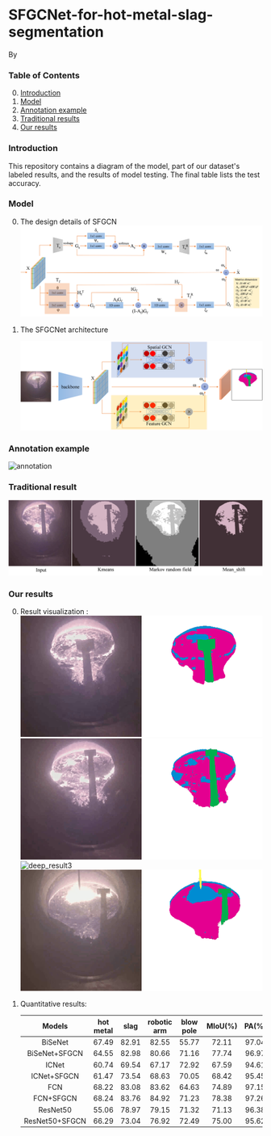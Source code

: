 ﻿# SFGCNet-for-hot-metal-slag-segmentation

By 


### Table of Contents
0. [Introduction](#introduction)
0. [Model](#model)
0. [Annotation example](#annotation)
0. [Traditional results](#traditional)
0. [Our results](#ourresults)

### Introduction

This repository contains a diagram of the model, part of our dataset's labeled results, and the results of model testing. The final table lists the test accuracy.


### Model

0. The design details of SFGCN  
	![SFGCN](https://github.com/ustbzjf1/SFGCNet-for-hot-metal-slag-segmentation/blob/master/images/SFGCN.png)

	
0. The SFGCNet architecture

	![architecture](https://github.com/ustbzjf1/SFGCNet-for-hot-metal-slag-segmentation/blob/master/images/architecture.png)

### Annotation example

![annotation](https://github.com/ustbzjf1/SFGCNet-for-hot-metal-slag-segmentation/blob/master/images/image-label.png)


### Traditional result

![traditional_result](https://github.com/ustbzjf1/SFGCNet-for-hot-metal-slag-segmentation/blob/master/images/traditional_result.png)


### Our results
0. Result visualization :
	![deep_result1](https://github.com/ustbzjf1/SFGCNet-for-hot-metal-slag-segmentation/blob/master/visual/2-111.gif)
	![deep_result2](https://github.com/ustbzjf1/SFGCNet-for-hot-metal-slag-segmentation/blob/master/visual/2-50.gif)
	![deep_result3](https://github.com/ustbzjf1/SFGCNet-for-hot-metal-slag-segmentation/blob/master/visual/2-92.gif)
	![deep_result4](https://github.com/ustbzjf1/SFGCNet-for-hot-metal-slag-segmentation/blob/master/visual/3-105.gif)


0. Quantitative results:

	Models|hot metal|slag|robotic arm|blow pole|MIoU(%)|PA(%)|inference time(ms)
	:---:|:---:|:---:|:---:|:---:|:---:|:---:|:---:
	BiSeNet |67.49|82.91|82.55|55.77|72.11|97.04|15.47
	BiSeNet+SFGCN |64.55|82.98|80.66|71.16|77.74|96.97|18.28
	ICNet|60.74 |69.54|67.17|72.92|67.59|94.61|44.62
	ICNet+SFGCN|61.47|73.54|68.63|70.05|68.42|95.45|45.79  
	FCN|68.22|83.08|83.62|64.63|74.89|97.15|66.67
    FCN+SFGCN|68.24|83.76|84.92|71.23|78.38|97.26|67.46
    ResNet50|55.06|78.97|79.15|71.32|71.13|96.38|30.18
    ResNet50+SFGCN|66.29|73.04|76.92|72.49|75.00|95.62|30.73
